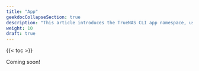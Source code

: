```yaml
---
title: "App"
geekdocCollapseSection: true
description: "This article introduces the TrueNAS CLI app namespace, used to access child namespaces and commands including catalog, chart_release, container, docker, and kubernetes." 
weight: 10
draft: true
---
```


{{< toc >}}

Coming soon!
